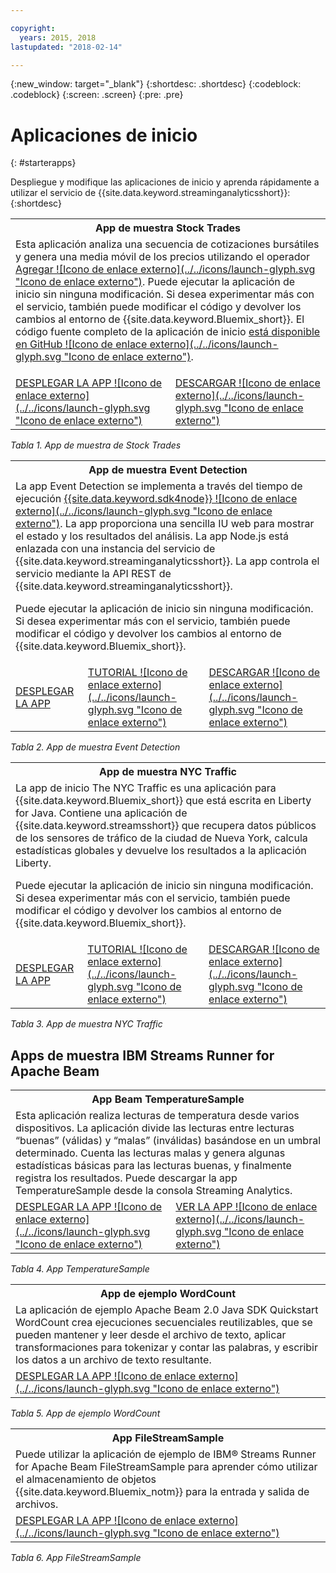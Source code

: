 ```yaml
---

copyright:
  years: 2015, 2018
lastupdated: "2018-02-14"

---
```


<!-- Attribute definitions -->
{:new_window: target="_blank"}
{:shortdesc: .shortdesc}
{:codeblock: .codeblock}
{:screen: .screen}
{:pre: .pre}

# Aplicaciones de inicio
{: #starterapps}

Despliegue y modifique las aplicaciones de inicio y aprenda rápidamente a utilizar el servicio de {{site.data.keyword.streaminganalyticsshort}}:
{:shortdesc}

<table summary="En la primera fila de esta tabla se describe la aplicación de inicio Stock Trades. En la segunda fila, la tabla incluye:
1. En la primera columna, un enlace a un vídeo sobre cómo desplegar la aplicación de inicio Stock Trades. 2. En la segunda columna, un enlace a la descarga directa de la aplicación de inicio Stock Trades.
 ">
  <tr>
    <th colspan="3">App de muestra Stock Trades<br></th>
  </tr>
  <tr>
    <td colspan="3">Esta aplicación analiza una secuencia de cotizaciones bursátiles y genera una media móvil de los precios utilizando el operador <a href="https://www.ibm.com/support/knowledgecenter/SSCRJU_4.2.0/com.ibm.streams.toolkits.doc/spldoc/dita/tk$spl/op$spl.relational$Aggregate.html">Agregar ![Icono de enlace externo](../../icons/launch-glyph.svg "Icono de enlace externo")</a>.
Puede ejecutar la aplicación de inicio sin ninguna modificación. Si desea experimentar más con el servicio, también puede modificar el código y devolver los cambios al entorno de {{site.data.keyword.Bluemix_short}}. El código fuente completo de la aplicación de inicio <a href="https://github.com/IBMStreams/samples/tree/master/QuickStart/TradesApp">está disponible en GitHub ![Icono de enlace externo](../../icons/launch-glyph.svg "Icono de enlace externo")</a>.</p>
</td>
  </tr>
  <tr>
    <td><a href="https://developer.ibm.com/streamsdev/videos/getting-started-streaming-analytics-service-using-trades-starter-application/" target="_blank">DESPLEGAR LA APP ![Icono de enlace externo](../../icons/launch-glyph.svg "Icono de enlace externo")</a><br></td>
    <td><a href="https://github.com/IBMStreams/samples/raw/master/QuickStart/TradesApp/starterApp/StockTradesStarterApp.sab" target="_blank">DESCARGAR ![Icono de enlace externo](../../icons/launch-glyph.svg "Icono de enlace externo")</a></td>
  </tr>
</table>

*Tabla 1. App de muestra de Stock Trades*


<table summary="En la primera fila de esta tabla se describe la aplicación de ejemplo Event Detection. En la segunda fila, la tabla incluye:
1. En la primera columna, un enlace a las instrucciones sobre cómo desplegar la aplicación de inicio Event Detection. 2. En la segunda columna, un enlace a guías de aprendizaje sobre cómo utilizar la aplicación de inicio Event Detection. 3. En la tercera columna, un enlace a la descarga directa de la aplicación de inicio Event Detection.
 ">
  <tr>
    <th colspan="3">App de muestra Event Detection<br></th>
  </tr>
  <tr>
    <td colspan="3">La app Event Detection se implementa a través del tiempo de ejecución <a href="https://console.ng.bluemix.net/catalog/starters/sdk-for-nodejs/?cm_mmc=dw-_-bluemix-_-ba-bluemix-detect-complex-events-from-data-stream-trs-_-article">{{site.data.keyword.sdk4node}} ![Icono de enlace externo](../../icons/launch-glyph.svg "Icono de enlace externo")</a>.
La app proporciona una sencilla IU web para mostrar el estado y los resultados del análisis.
La app Node.js está enlazada con una instancia del servicio de {{site.data.keyword.streaminganalyticsshort}}. La app controla el servicio mediante la API REST de {{site.data.keyword.streaminganalyticsshort}}.
<p>Puede ejecutar la aplicación de inicio sin ninguna modificación.
Si desea experimentar más con el servicio, también puede modificar el código y devolver los cambios al entorno de {{site.data.keyword.Bluemix_short}}.</p>
</td>
  </tr>
  <tr>
    <td><a href="/docs/services/StreamingAnalytics/t_starter_app_deploy.html" target="_blank">DESPLEGAR LA APP</a><br></td>
    <td><a href="http://www.ibm.com/developerworks/library/ba-bluemix-detect-complex-events-from-data-stream-trs/index.html" target="_blank">TUTORIAL ![Icono de enlace externo](../../icons/launch-glyph.svg "Icono de enlace externo")</a></td>
    <td><a href="https://streams-github-samples.mybluemix.net/?get=QuickStart/EventDetection" target="_blank">DESCARGAR ![Icono de enlace externo](../../icons/launch-glyph.svg "Icono de enlace externo")</a></td>
  </tr>
</table>

*Tabla 2. App de muestra Event Detection*

<table summary="En la primera fila de esta tabla se describe la aplicación de ejemplo Tráfico en Nueva York. En la segunda fila, la tabla incluye:
1. En la primera columna, un enlace a las instrucciones sobre cómo desplegar la aplicación de ejemplo Tráfico en Nueva York. 2. En la segunda columna, un enlace a guías de aprendizaje sobre cómo utilizar la aplicación de ejemplo Tráfico en Nueva York. 3. En la tercera columna, un enlace a la descarga directa de la aplicación de ejemplo Tráfico en Nueva York.">
  <tr>
    <th colspan="3">App de muestra NYC Traffic<br></th>
  </tr>
  <tr>
    <td colspan="3">La app de inicio The NYC Traffic es una aplicación para {{site.data.keyword.Bluemix_short}} que está escrita en Liberty for Java. Contiene una aplicación de {{site.data.keyword.streamsshort}} que recupera datos públicos de los sensores de tráfico de la ciudad de Nueva York, calcula estadísticas globales y devuelve los resultados a la aplicación Liberty.
<p>Puede ejecutar la aplicación de inicio sin ninguna modificación. Si desea experimentar más con el servicio, también puede modificar el código y devolver los cambios al entorno de {{site.data.keyword.Bluemix_short}}.</p>
</td>
  </tr>
  <tr>
    <td><a href="/docs/services/StreamingAnalytics/t_starter_app_deploy.html" target="_blank">DESPLEGAR LA APP</a><br></td>
    <td><a href="https://developer.ibm.com/streamsdev/docs/bluemix-streaming-analytics-starter-application/" target="_blank">TUTORIAL ![Icono de enlace externo](../../icons/launch-glyph.svg "Icono de enlace externo")</a></td>
    <td><a href="https://streams-github-samples.mybluemix.net/?get=QuickStart/NYCTraffic" target="_blank">DESCARGAR ![Icono de enlace externo](../../icons/launch-glyph.svg "Icono de enlace externo")</a></td>
  </tr>
</table>

*Tabla 3. App de muestra NYC Traffic*

## Apps de muestra IBM Streams Runner for Apache Beam

<table summary="Esta tabla describe, en la primera fila, la aplicación de TemperatureSample Beam. La tabla incluye en la segunda fila un enlace a un tutorial de cómo desplegar la aplicación de TemperatureSample Beam. ">
  <tr>
    <th colspan="3">App Beam TemperatureSample<br></th>
  </tr>
  <tr>
    <td colspan="3">Esta aplicación realiza lecturas de temperatura desde varios dispositivos. La aplicación divide las lecturas entre lecturas “buenas” (válidas) y “malas” (inválidas) basándose en un umbral determinado. Cuenta las lecturas malas y genera algunas estadísticas básicas para las lecturas buenas, y finalmente registra los resultados. Puede descargar la app TemperatureSample desde la consola Streaming Analytics.
</td>
  </tr>
  <tr>
    <td><a href="https://ibmstreams.github.io/streamsx.documentation/docs/beamrunner/beamrunner-3-sample/#running-the-temperaturesample-application" target="_blank">DESPLEGAR LA APP ![Icono de enlace externo](../../icons/launch-glyph.svg "Icono de enlace externo")</a><br></td>
    <td><a href="https://ibmstreams.github.io/streamsx.documentation/docs/beamrunner/beamrunner-3-sample/#viewing-the-running-application" target="_blank">VER LA APP ![Icono de enlace externo](../../icons/launch-glyph.svg "Icono de enlace externo")</a></td>
  </tr>
</table>

*Tabla 4. App TemperatureSample*

<table summary="Esta tabla describe, en la primera fila, la aplicación de ejemplo de WordCount Beam. La tabla incluye en la segunda fila un enlace a una guía de aprendizaje acerca de cómo desplegar la aplicación de ejemplo de WordCount.
 ">
  <tr>
    <th colspan="3">App de ejemplo WordCount<br></th>
  </tr>
  <tr>
    <td colspan="3">La aplicación de ejemplo Apache Beam 2.0 Java SDK Quickstart WordCount crea ejecuciones secuenciales reutilizables, que se pueden mantener y leer desde el archivo de texto, aplicar transformaciones para tokenizar y contar las palabras, y escribir los datos a un archivo de texto resultante.
</td>
  </tr>
  <tr>
    <td><a href="https://ibmstreams.github.io/streamsx.documentation/docs/beamrunner/beamrunner-3b-wordcount/" target="_blank">DESPLEGAR LA APP ![Icono de enlace externo](../../icons/launch-glyph.svg "Icono de enlace externo")</a><br></td>
  </tr>
</table>

*Tabla 5. App de ejemplo WordCount*

<table summary="Esta tabla describe, en la primera fila, la aplicación de ejemplo FileStreamSample. La tabla incluye en la segunda fila un enlace a una guía de aprendizaje sobre cómo desplegar la aplicación FileStreamSample.
 ">
  <tr>
    <th colspan="3">App FileStreamSample<br></th>
  </tr>
  <tr>
    <td colspan="3">Puede utilizar la aplicación de ejemplo de IBM® Streams Runner for Apache Beam FileStreamSample para aprender cómo utilizar el almacenamiento de objetos {{site.data.keyword.Bluemix_notm}} para la entrada y salida de archivos.
</td>
  </tr>
  <tr>
    <td><a href="https://ibmstreams.github.io/streamsx.documentation/docs/beamrunner/beamrunner-5b-objstor/" target="_blank">DESPLEGAR LA APP ![Icono de enlace externo](../../icons/launch-glyph.svg "Icono de enlace externo")</a><br></td>
  </tr>
</table>

*Tabla 6. App FileStreamSample*

